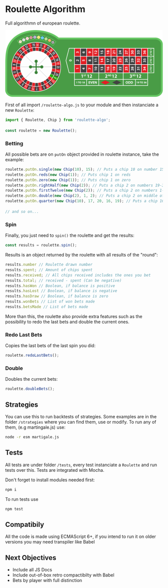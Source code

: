 # Roulette Algorithm

Full algorithmn of european roulette.

![roulette game](roulette-img.png "Roulette game example")

First of all import `/roulette-algo.js` to your module and then instanciate a new `Roulette`:

```js
import { Roulette, Chip } from 'roulette-algo';

const roulette = new Roulette();
```
### Betting
All possible bets are on `putOn` object provided in roulette instance, take the example:

```js
roulette.putOn.single(new Chip(10), 15); // Puts a chip 10 on number 15
roulette.putOn.reds(new Chip(1)); // Puts chip 1 on reds
roulette.putOn.zero(new Chip(1)); // Puts chip 1 on zero
roulette.putOn.rightHalf(new Chip(2)); // Puts a chip 2 on numbers 19-36
roulette.putOn.firstTwelve(new Chip(2)); // Puts a chip 2 on numbers 1-12 (1st dozen)
roulette.putOn.double(new Chip(2), 1, 2); // Puts a chip 2 on middle of 1 and 2
roulette.putOn.quarter(new Chip(10), 17, 20, 16, 19); // Puts a chip 10 on middle of 17, 20, 16 and 19

// and so on...
```
### Spin 
Finally, you just need to `spin()` the roulette and get the results:

```js
const results = roulette.spin();
```

Results is an object returned by the roulette with all results of the "round":

```js
results.number // Roulette drawn number
results.spent; // Amount of chips spent
results.received; // All chips received includes the ones you bet
results.total; // received - spent (Can be negative)
results.hasWon // Boolean, if balance is positive
results.hasLost // Boolean, if balance is negative
results.hasDraw // Boolean, if balance is zero
results.wonBets // List of won bets made
results.betsMade // List of bets made
```

More than this, the roulette also provide extra features such as the possibility to redo the last bets and double the current ones.

### Redo Last Bets

Copies the last bets of the last spin you did:
```js
roulette.redoLastBets();
```

### Double

Doubles the current bets:
```js
roulette.doubleBets();
```

## Strategies

You can use this to run backtests of strategies. Some examples are in the folder `/strategies` where you can find them, use or modify.
To run any of them, (e.g martingale.js) use:

```bash
node -r esm martigale.js
```

## Tests

All tests are under folder `/tests`, every test instanciate a `Roulette` and run tests over this.
Tests are integrated with Mocha. 

Don't forget to install modules needed first:
```bash
npm i
```
To run tests use
```bash
npm test
```


## Compatibily

All the code is made using ECMAScript 6+, if you intend to run it on older versions you may need transpiler like Babel 


## Next Objectives

- Include all JS Docs
- Include out-of-box retro compactibilty with Babel
- Bets by player with full distinction 
